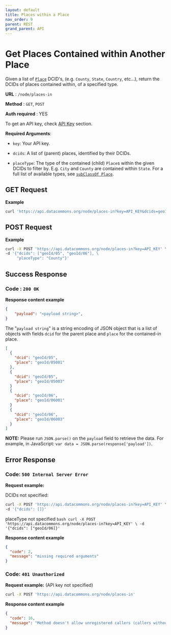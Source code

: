 ```yaml
---
layout: default
title: Places within a Place
nav_order: 9
parent: REST
grand_parent: API
---
```


# Get Places Contained within Another Place

Given a list of [`Place`](https://browser.datacommons.org/kg?dcid=Place) DCID's,
(e.g. `County`, `State`, `Country`, etc...), return the DCIDs of places
contained within, of a specified type.

**URL** : `/node/places-in`

**Method** : `GET`, `POST`

**Auth required** : YES

To get an API key, check [API Key](/api/setup.html) section.

**Required Arguments**:

*   `key`: Your API key.

*   `dcids`: A list of (parent) places, identified by their DCIDs.

*   `placeType`: The type of the contained (child) `Place`s within the given
    DCIDs to filter by. E.g. `City` and `County` are contained within `State`. For a
    full list of available types, see [`subClassOf Place`](https://browser.datacommons.org/kg?dcid=Place).

## GET Request

**Example**

```bash
curl 'https://api.datacommons.org/node/places-in?key=API_KEY&dcids=geoId/05&dcids=geoId/06&placeType=County'
```

## POST Request

**Example**

```bash
curl -X POST 'https://api.datacommons.org/node/places-in?key=API_KEY' \
-d '{"dcids": ["geoId/05", "geoId/06"], \
     "placeType": "County"}'
```

## Success Response

### **Code** : `200 OK`

**Response content example**

```json
{
    "payload": "<payload string>",
}
```

The "`payload string`" is a string encoding of JSON object that is a list of
objects with fields `dcid` for the parent place and `place` for the contained-in
place.

```json
[
  {
    "dcid": "geoId/05",
    "place": "geoId/05001"
  },
  {
    "dcid": "geoId/05",
    "place": "geoId/05003"
  }
  {
    "dcid": "geoId/06",
    "place": "geoId/06001"
  }
  {
    "dcid": "geoId/06",
    "place": "geoId/06003"
  }
]
```

**NOTE:** Please run `JSON.parse()` on the `payload` field to retrieve the data.
For example, in JavaScript: `var data = JSON.parse(response['payload'])`.

## Error Response

### **Code**: `500 Internal Server Error`

**Request example:**

DCIDs not specified:

```bash
curl -X POST 'https://api.datacommons.org/node/places-in?key=API_KEY' \
-d '{"dcids": []}'
```

placeType not specified `bash curl -X POST
'https://api.datacommons.org/node/places-in?key=API_KEY' \ -d '{"dcids":
["geoId/06]}'`

**Response content example**

```json
{
  "code": 2,
  "message": "missing required arguments"
}
```

### **Code**: `401 Unauthorized`

**Request example:** (API key not specified)

```bash
curl -X POST 'https://api.datacommons.org/node/places-in'
```

**Response content example**

```json
{
  "code": 16,
  "message": "Method doesn't allow unregistered callers (callers without established identity). Please use API Key or other form of API consumer identity to call this API."
}
```
